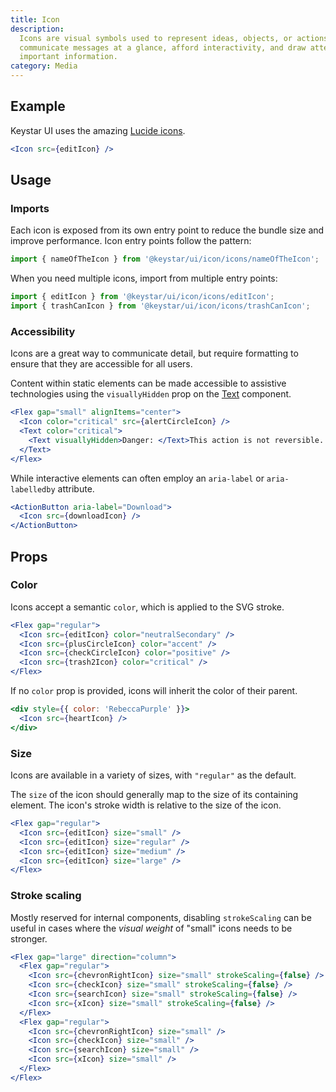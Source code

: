 ```yaml
---
title: Icon
description:
  Icons are visual symbols used to represent ideas, objects, or actions. They
  communicate messages at a glance, afford interactivity, and draw attention to
  important information.
category: Media
---
```


## Example

Keystar UI uses the amazing [Lucide icons](https://lucide.dev).

```jsx {% live=true %}
<Icon src={editIcon} />
```

## Usage

### Imports

Each icon is exposed from its own entry point to reduce the bundle size and
improve performance. Icon entry points follow the pattern:

```jsx
import { nameOfTheIcon } from '@keystar/ui/icon/icons/nameOfTheIcon';
```

When you need multiple icons, import from multiple entry points:

```jsx
import { editIcon } from '@keystar/ui/icon/icons/editIcon';
import { trashCanIcon } from '@keystar/ui/icon/icons/trashCanIcon';
```

### Accessibility

Icons are a great way to communicate detail, but require formatting to ensure
that they are accessible for all users.

Content within static elements can be made accessible to assistive technologies
using the `visuallyHidden` prop on the [Text](/package/typography/text)
component.

```jsx {% live=true %}
<Flex gap="small" alignItems="center">
  <Icon color="critical" src={alertCircleIcon} />
  <Text color="critical">
    <Text visuallyHidden>Danger: </Text>This action is not reversible.
  </Text>
</Flex>
```

While interactive elements can often employ an `aria-label` or `aria-labelledby`
attribute.

```jsx
<ActionButton aria-label="Download">
  <Icon src={downloadIcon} />
</ActionButton>
```

## Props

### Color

Icons accept a semantic `color`, which is applied to the SVG stroke.

```jsx {% live=true %}
<Flex gap="regular">
  <Icon src={editIcon} color="neutralSecondary" />
  <Icon src={plusCircleIcon} color="accent" />
  <Icon src={checkCircleIcon} color="positive" />
  <Icon src={trash2Icon} color="critical" />
</Flex>
```

If no `color` prop is provided, icons will inherit the color of their parent.

```jsx {% live=true %}
<div style={{ color: 'RebeccaPurple' }}>
  <Icon src={heartIcon} />
</div>
```

### Size

Icons are available in a variety of sizes, with `"regular"` as the default.

The `size` of the icon should generally map to the size of its containing
element. The icon's stroke width is relative to the size of the icon.

```jsx {% live=true %}
<Flex gap="regular">
  <Icon src={editIcon} size="small" />
  <Icon src={editIcon} size="regular" />
  <Icon src={editIcon} size="medium" />
  <Icon src={editIcon} size="large" />
</Flex>
```

### Stroke scaling

Mostly reserved for internal components, disabling `strokeScaling` can be useful
in cases where the _visual weight_ of "small" icons needs to be stronger.

```jsx {% live=true %}
<Flex gap="large" direction="column">
  <Flex gap="regular">
    <Icon src={chevronRightIcon} size="small" strokeScaling={false} />
    <Icon src={checkIcon} size="small" strokeScaling={false} />
    <Icon src={searchIcon} size="small" strokeScaling={false} />
    <Icon src={xIcon} size="small" strokeScaling={false} />
  </Flex>
  <Flex gap="regular">
    <Icon src={chevronRightIcon} size="small" />
    <Icon src={checkIcon} size="small" />
    <Icon src={searchIcon} size="small" />
    <Icon src={xIcon} size="small" />
  </Flex>
</Flex>
```
